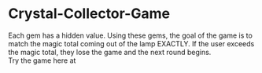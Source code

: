 # Crystal-Collector-Game
Each gem has a hidden value.  Using these gems, the goal of the game is to match the magic total coming out of the lamp EXACTLY. 
If the user exceeds the magic total, they lose the game and the next round begins.  
Try the game here at 
